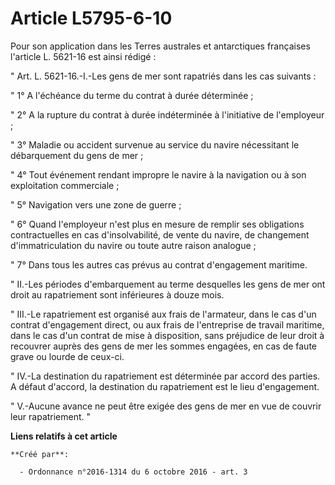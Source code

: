 # Article L5795-6-10

Pour son application dans les Terres australes et antarctiques françaises l'article L. 5621-16 est ainsi rédigé : 

" Art. L. 5621-16.-I.-Les gens de mer sont rapatriés dans les cas suivants : 

" 1° A l'échéance du terme du contrat à durée déterminée ; 

" 2° A la rupture du contrat à durée indéterminée à l'initiative de l'employeur ; 

" 3° Maladie ou accident survenue au service du navire nécessitant le débarquement du gens de mer ; 

" 4° Tout événement rendant impropre le navire à la navigation ou à son exploitation commerciale ; 

" 5° Navigation vers une zone de guerre ; 

" 6° Quand l'employeur n'est plus en mesure de remplir ses obligations contractuelles en cas d'insolvabilité, de vente du
navire, de changement d'immatriculation du navire ou toute autre raison analogue ; 

" 7° Dans tous les autres cas prévus au contrat d'engagement maritime. 

" II.-Les périodes d'embarquement au terme desquelles les gens de mer ont droit au rapatriement sont inférieures à douze
mois. 

" III.-Le rapatriement est organisé aux frais de l'armateur, dans le cas d'un contrat d'engagement direct, ou aux frais de
l'entreprise de travail maritime, dans le cas d'un contrat de mise à disposition, sans préjudice de leur droit à recouvrer
auprès des gens de mer les sommes engagées, en cas de faute grave ou lourde de ceux-ci. 

" IV.-La destination du rapatriement est déterminée par accord des parties. A défaut d'accord, la destination du rapatriement
est le lieu d'engagement. 

" V.-Aucune avance ne peut être exigée des gens de mer en vue de couvrir leur rapatriement. "

**Liens relatifs à cet article**

	**Créé par**:

	  - Ordonnance n°2016-1314 du 6 octobre 2016 - art. 3
